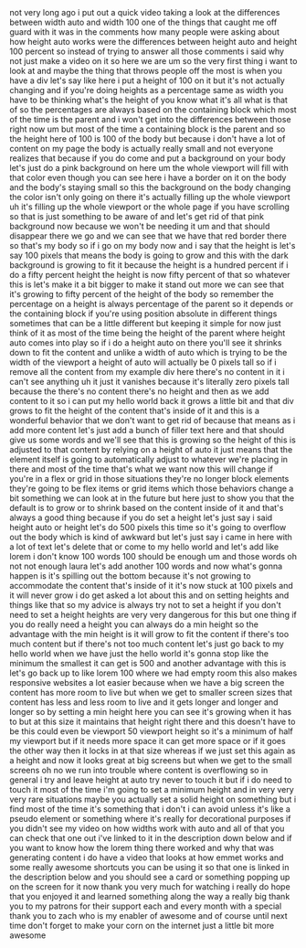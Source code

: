 <div>
      not very long ago i put out a quick video taking a look at the differences
      between width auto and width 100 one of the things that caught me off
      guard with it was in the comments how many people were asking about how
      height auto works were the differences between height auto and height 100
      percent so instead of trying to answer all those comments i said why not
      just make a video on it so here we are um so the very first thing i want
      to look at and maybe the thing that throws people off the most is when you
      have a div let's say like here i put a height of 100 on it but it's not
      actually changing and if you're doing heights as a percentage same as
      width you have to be thinking what's the height of you know what it's all
      what is that of so the percentages are always based on the containing
      block which most of the time is the parent and i won't get into the
      differences between those right now um but most of the time a containing
      block is the parent and so the height here of 100 is 100 of the body but
      because i don't have a lot of content on my page the body is actually
      really small and not everyone realizes that because if you do come and put
      a background on your body let's just do a pink background on here um the
      whole viewport will fill with that color even though you can see here i
      have a border on it on the body and the body's staying small so this the
      background on the body changing the color isn't only going on there it's
      actually filling up the whole viewport uh it's filling up the whole
      viewport or the whole page if you have scrolling so that is just something
      to be aware of and let's get rid of that pink background now because we
      won't be needing it um and that should disappear there we go and we can
      see that we have that red border there so that's my body so if i go on my
      body now and i say that the height is let's say 100 pixels that means the
      body is going to grow and this with the dark background is growing to fit
      it because the height is a hundred percent if i do a fifty percent height
      the height is now fifty percent of that so whatever this is let's make it
      a bit bigger to make it stand out more we can see that it's growing to
      fifty percent of the height of the body so remember the percentage on a
      height is always percentage of the parent so it depends or the containing
      block if you're using position absolute in different things sometimes that
      can be a little different but keeping it simple for now just think of it
      as most of the time being the height of the parent where height auto comes
      into play so if i do a height auto on there you'll see it shrinks down to
      fit the content and unlike a width of auto which is trying to be the width
      of the viewport a height of auto will actually be 0 pixels tall so if i
      remove all the content from my example div here there's no content in it i
      can't see anything uh it just it vanishes because it's literally zero
      pixels tall because the there's no content there's no height and then as
      we add content to it so i can put my hello world back it grows a little
      bit and that div grows to fit the height of the content that's inside of
      it and this is a wonderful behavior that we don't want to get rid of
      because that means as i add more content let's just add a bunch of filler
      text here and that should give us some words and we'll see that this is
      growing so the height of this is adjusted to that content by relying on a
      height of auto it just means that the element itself is going to
      automatically adjust to whatever we're placing in there and most of the
      time that's what we want now this will change if you're in a flex or grid
      in those situations they're no longer block elements they're going to be
      flex items or grid items which those behaviors change a bit something we
      can look at in the future but here just to show you that the default is to
      grow or to shrink based on the content inside of it and that's always a
      good thing because if you do set a height let's just say i said height
      auto or height let's do 500 pixels this time so it's going to overflow out
      the body which is kind of awkward but let's just say i came in here with a
      lot of text let's delete that or come to my hello world and let's add like
      lorem i don't know 100 words 100 should be enough um and those words oh
      not not enough laura let's add another 100 words and now what's gonna
      happen is it's spilling out the bottom because it's not growing to
      accommodate the content that's inside of it it's now stuck at 100 pixels
      and it will never grow i do get asked a lot about this and on setting
      heights and things like that so my advice is always try not to set a
      height if you don't need to set a height heights are very very dangerous
      for this but one thing if you do really need a height you can always do a
      min height so the advantage with the min height is it will grow to fit the
      content if there's too much content but if there's not too much content
      let's just go back to my hello world when we have just the hello world
      it's gonna stop like the minimum the smallest it can get is 500 and
      another advantage with this is let's go back up to like lorem 100 where we
      had empty room this also makes responsive websites a lot easier because
      when we have a big screen the content has more room to live but when we
      get to smaller screen sizes that content has less and less room to live
      and it gets longer and longer and longer so by setting a min height here
      you can see it's growing when it has to but at this size it maintains that
      height right there and this doesn't have to be this could even be viewport
      50 viewport height so it's a minimum of half my viewport but if it needs
      more space it can get more space or if it goes the other way then it locks
      in at that size whereas if we just set this again as a height and now it
      looks great at big screens but when we get to the small screens oh no we
      run into trouble where content is overflowing so in general i try and
      leave height at auto try never to touch it but if i do need to touch it
      most of the time i'm going to set a minimum height and in very very very
      rare situations maybe you actually set a solid height on something but i
      find most of the time it's something that i don't i can avoid unless it's
      like a pseudo element or something where it's really for decorational
      purposes if you didn't see my video on how widths work with auto and all
      of that you can check that one out i've linked to it in the description
      down below and if you want to know how the lorem thing there worked and
      why that was generating content i do have a video that looks at how emmet
      works and some really awesome shortcuts you can be using it so that one is
      linked in the description below and you should see a card or something
      popping up on the screen for it now thank you very much for watching i
      really do hope that you enjoyed it and learned something along the way a
      really big thank you to my patrons for their support each and every month
      with a special thank you to zach who is my enabler of awesome and of
      course until next time don't forget to make your corn on the internet just
      a little bit more awesome
    </div>
